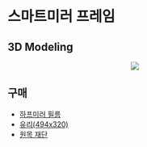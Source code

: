 # 스마트미러 프레임

## 3D Modeling

<p align="center">
<img src="http://postfiles9.naver.net/MjAxNzA4MDNfMjY0/MDAxNTAxNzA1MDk5OTIw.SmgDwc2mQx73tu-ZQMxR8G38NF1vc9GVLrfb9RlU854g.fvlbxkEZgPkekq7MZ-Ewa8yNdvWtG0HEPnni-Z6ZP1cg.GIF.wkddnjset/GIF.gif?type=w580">
</p>

## 구매

- [하프미러 필름](http://www.any-mall.co.kr/shop/shopdetail.html?branduid=111053)
- [유리(494x320)](http://daedodeco.co.kr/product/detail.html?product_no=27499&cate_no=847&display_group=1&cafe_mkt=naver_ks&mkt_in=Y&ghost_mall_id=naver&ref=naver_open&NaPm=ct%3Dj5v9z16o%7Cci%3Dae209a3ad1a666142199adac612a74312a810b3a%7Ctr%3Dligh%7Csn%3D82511%7Chk%3Dce225cc396dcc6feffa01fe968f11cb0d4c25d08)
- [원목 재단](http://storefarm.naver.com/paintinfo/products/104164779?n_media=27758&n_query=%EC%9B%90%EB%AA%A9%EC%9E%AC%EB%8B%A8&n_rank=1&n_ad_group=grp-a001-02-000000001673376&n_ad=nad-a001-02-000000006066673&n_campaign_type=2&n_mall_pid=104164779&NaPm=ct%3Dj5va2p4o%7Cci%3D0yC000332m9nV7qn50V1%7Ctr%3Dpla%7Chk%3Ddc96140d1234231d4e77b766cb9d1141749c16d2
)
